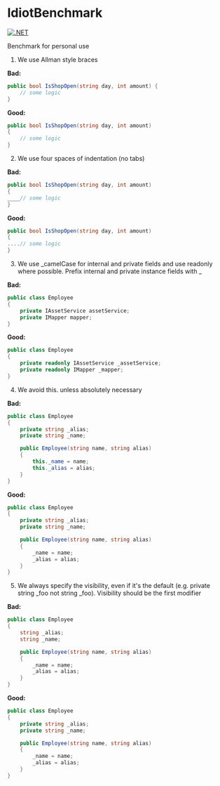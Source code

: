 # IdiotBenchmark

[![.NET](https://github.com/akitelesforo/IdiotBenchmark/actions/workflows/dotnet.yml/badge.svg?branch=main)](https://github.com/akitelesforo/IdiotBenchmark/actions/workflows/dotnet.yml)

Benchmark for personal use

1. We use Allman style braces

**Bad:**

```csharp
public bool IsShopOpen(string day, int amount) {
    // some logic
}
```

**Good:**

```csharp
public bool IsShopOpen(string day, int amount)
{
    // some logic
}
```

2. We use four spaces of indentation (no tabs)

**Bad:**

```csharp
public bool IsShopOpen(string day, int amount) 
{
____// some logic
}
```

**Good:**

```csharp
public bool IsShopOpen(string day, int amount)
{
....// some logic
}
```

3. We use _camelCase for internal and private fields and use readonly where possible. Prefix internal and private instance fields with _

**Bad:**

```csharp
public class Employee
{
    private IAssetService assetService;
    private IMapper mapper;
}
```

**Good:**

```csharp
public class Employee
{
    private readonly IAssetService _assetService;
    private readonly IMapper _mapper;
}
```

4. We avoid this. unless absolutely necessary

**Bad:**

```csharp
public class Employee
{
    private string _alias;
    private string _name;

    public Employee(string name, string alias)
    {
        this._name = name;
        this._alias = alias;
    }
}
```

**Good:**

```csharp
public class Employee
{
    private string _alias;
    private string _name;

    public Employee(string name, string alias)
    {
        _name = name;
        _alias = alias;
    }
}
```

5. We always specify the visibility, even if it's the default (e.g. private string _foo not string _foo). Visibility should be the first modifier

**Bad:**

```csharp
public class Employee
{
    string _alias;
    string _name;

    public Employee(string name, string alias)
    {
        _name = name;
        _alias = alias;
    }
}
```

**Good:**

```csharp
public class Employee
{
    private string _alias;
    private string _name;

    public Employee(string name, string alias)
    {
        _name = name;
        _alias = alias;
    }
}
```
